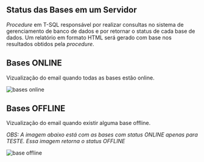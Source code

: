 ## Status das Bases em um Servidor

_Procedure_ em T-SQL responsável por realizar consultas no sistema de gerenciamento de banco de dados e por retornar o status de cada base de dados. Um relatório em formato HTML será gerado com base nos resultados obtidos pela _procedure_.

## Bases ONLINE

Vizualização do email quando todas as bases estão online.

![bases online](https://github.com/juliaacarvalhosa/verificacao-de-bases/assets/103545624/20d6be39-b3ae-423b-a933-5f542e1185da)

## Bases OFFLINE

Vizualização do email quando existir alguma base offline. 

_OBS: A imagem abaixo está com as bases com status ONLINE apenas para TESTE. Essa imagem retorna o status OFFLINE_


![base offline](https://github.com/juliaacarvalhosa/verificacao-de-bases/assets/103545624/070a989a-e509-4534-bc49-1a7f9fd9322c)
